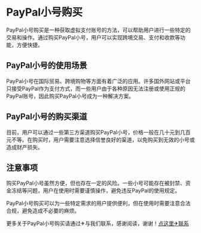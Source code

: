 # PayPal小号购买

PayPal小号购买是一种获取虚拟支付账号的方法，可以帮助用户进行一些特定的交易和操作。通过购买PayPal小号，用户可以实现跨境交易、支付和收款等功能，方便快捷。

## PayPal小号的使用场景

PayPal小号在国际贸易、跨境购物等方面有着广泛的应用。许多国外网站或平台只接受PayPal作为支付方式，而一些用户由于各种原因无法注册或使用正规的PayPal账号，因此购买PayPal小号成为一种解决方案。

## PayPal小号的购买渠道

目前，用户可以通过一些第三方渠道购买PayPal小号，价格一般在几十元到几百元不等。在购买时，用户需要注意选择信誉良好的渠道，以免购买到无效的小号或造成财产损失。

## 注意事项

购买PayPal小号虽然方便，但也存在一定的风险。一些小号可能存在被封禁、资金冻结等问题，用户在使用时需要谨慎操作，避免违反PayPal的使用规定。

PayPal小号购买可以为一些特定需求的用户提供便利，但在使用时需要注意合法合规，避免造成不必要的麻烦。

更多关于PayPal小号购买请通过✈与我们联系，感谢阅读，谢谢！[点这里✈联系](https://gg.k02.cc)